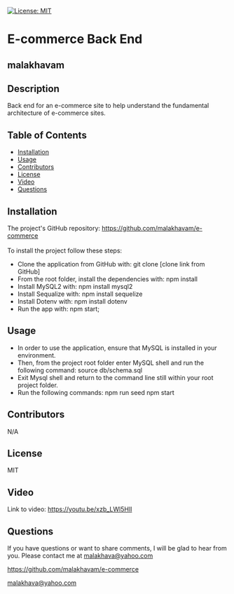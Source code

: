 [![License: MIT](https://shields.io/badge/license-MIT-green.svg)](https://opensource.org/licenses/MIT)
   # E-commerce Back End

   ## malakhavam
   
   ## Description 
   
   Back end for an e-commerce site to help understand the fundamental architecture of e-commerce sites.
   
   ## Table of Contents  
   * [Installation](#installation)
   * [Usage](#usage)
   * [Contributors](#contibutors)
   * [License](#license)
   * [Video](#video)
   * [Questions](#questions)
   
   
   ## Installation
   
   The project's GitHub repository: https://github.com/malakhavam/e-commerce <br/>   
   To install the project follow these steps: 
   * Clone the application from GitHub with: git clone [clone link from GitHub] 
   * From the root folder, install the dependencies with: npm install
   * Install MySQL2 with: npm install mysql2
   * Install Sequalize with: npm install sequelize
   * Install Dotenv with: npm install dotenv
   * Run the app with: npm start;

   ## Usage

   * In order to use the application, ensure that MySQL is installed in your environment.
   * Then, from the project root folder enter MySQL shell and run the following command:
        source db/schema.sql
   * Exit Mysql shell and return to the command line still within your root project folder.
   * Run the following commands:
        npm run seed
        npm start

   ## Contributors

   N/A

   ## License

   MIT
  
   ## Video

   Link to video: https://youtu.be/xzb_LWl5HlI
   
   ## Questions
   
   If you have questions or want to share comments, I will be glad to hear from you. Please contact me at malakhava@yahoo.com

   https://github.com/malakhavam/e-commerce
   
   malakhava@yahoo.com